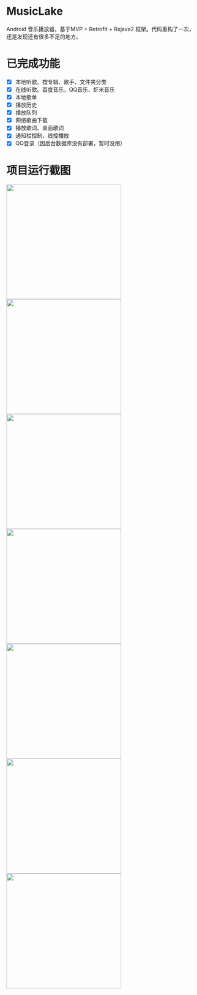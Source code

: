 # MusicLake
Android 音乐播放器，基于MVP + Retrofit + Rxjava2 框架。代码重构了一次，还是发现还有很多不足的地方。

# 已完成功能

- [x] 本地听歌。按专辑、歌手、文件夹分类
- [x] 在线听歌。百度音乐，QQ音乐、虾米音乐
- [x] 本地歌单
- [x] 播放历史
- [x] 播放队列
- [x] 网络歌曲下载
- [x] 播放歌词、桌面歌词
- [x] 通知栏控制，线控播放
- [x] QQ登录（因后台数据库没有部署，暂时没用）

# 项目运行截图
<img src="screenshots/device-2018-03-19-152321.png" width="300px"/>
<img src="screenshots/device-2018-03-19-152429.png" width="300px"/>
<img src="screenshots/device-2018-03-19-152522.png" width="300px"/>
<img src="screenshots/device-2018-03-19-152535.png" width="300px"/>
<img src="screenshots/device-2018-03-19-152549.png" width="300px"/>
<img src="screenshots/device-2018-03-19-152758.png" width="300px"/>
<img src="screenshots/device-2018-03-19-152824.png" width="300px"/>






